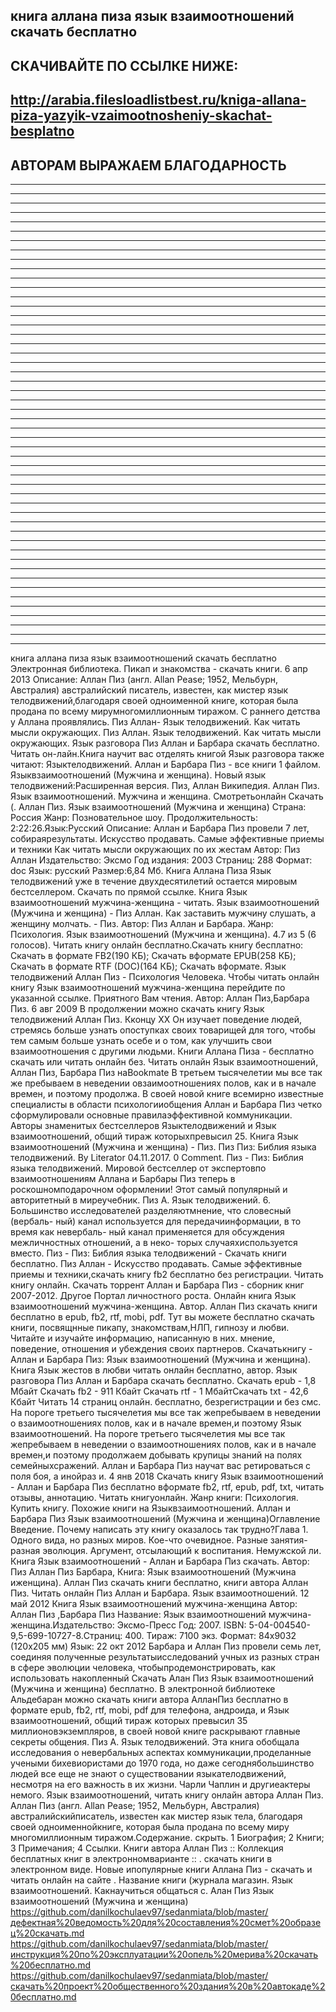 книга аллана пиза язык взаимоотношений скачать бесплатно
--------------------------------------------------
СКАЧИВАЙТЕ ПО ССЫЛКЕ НИЖЕ:
--------------------------------------------------
http://arabia.filesloadlistbest.ru/kniga-allana-piza-yazyik-vzaimootnosheniy-skachat-besplatno
--------------------------------------------------
АВТОРАМ ВЫРАЖАЕМ БЛАГОДАРНОСТЬ
--------------------------------------------------
--------------------------------------------------
--------------------------------------------------
--------------------------------------------------
--------------------------------------------------
--------------------------------------------------
--------------------------------------------------
--------------------------------------------------
--------------------------------------------------
--------------------------------------------------
--------------------------------------------------
--------------------------------------------------
--------------------------------------------------
--------------------------------------------------
--------------------------------------------------
--------------------------------------------------
--------------------------------------------------
--------------------------------------------------
--------------------------------------------------
--------------------------------------------------
--------------------------------------------------
--------------------------------------------------
--------------------------------------------------
--------------------------------------------------
--------------------------------------------------
--------------------------------------------------
--------------------------------------------------
--------------------------------------------------
--------------------------------------------------
--------------------------------------------------
--------------------------------------------------
--------------------------------------------------
--------------------------------------------------
--------------------------------------------------
--------------------------------------------------
--------------------------------------------------
--------------------------------------------------
--------------------------------------------------
--------------------------------------------------
--------------------------------------------------
--------------------------------------------------
--------------------------------------------------
--------------------------------------------------
--------------------------------------------------
--------------------------------------------------
--------------------------------------------------
--------------------------------------------------
--------------------------------------------------
--------------------------------------------------
--------------------------------------------------
--------------------------------------------------
книга аллана пиза язык взаимоотношений скачать бесплатно Электронная библиотека. Пикап и знакомства - скачать книги. 6 апр 2013  Описание: Аллан Пиз (англ. Allan Pease; 1952, Мельбурн, Австралия) австралийский писатель, известен, как мистер язык телодвижений,благодаря своей одноименной книге, которая была продана по всему мирумногомиллионным тиражом. С раннего детства у Аллана проявлялись. Пиз Аллан- Язык телодвижений. Как читать мысли окружающих. Пиз Аллан. Язык телодвижений. Как читать мысли окружающих. Язык разговора Пиз Аллан и Барбара скачать бесплатно. Читать он-лайн.Книга научит вас отделять  книгой Язык разговора также читают: Языктелодвижений. Аллан и Барбара Пиз - все книги 1 файлом. Языквзаимоотношений (Мужчина и женщина). Новый язык телодвижений:Расширенная версия. Пиз, Аллан  Википедия. Аллан Пиз. Язык взаимоотношений. Мужчина и женщина.  Смотретьонлайн  Скачать (. Аллан Пиз. Язык взаимоотношений (Мужчина и женщина) Страна: Россия Жанр: Позновательное шоу. Продолжительность: 2:22:26.Язык:Русский Описание: Аллан и Барбара Пиз провели 7 лет, собираярезультаты. Искусство продавать. Самые эффективные приемы и техники
Как читать мысли окружающих по их жестам Автор: Пиз Аллан Издательство: Эксмо Год издания: 2003 Страниц: 288 Формат: doc Язык: русский Размер:6,84 Мб.  Книга Аллана Пиза Язык телодвижений уже в течение двухдесятилетий остается мировым бестселлером.  Скачать по прямой ссылке. Книга Язык взаимоотношений мужчина-женщина - читать. Язык взаимоотношений (Мужчина и женщина) - Пиз Аллан. Как заставить мужчину слушать, а женщину молчать. - Пиз. Автор: Пиз Аллан и Барбара. Жанр: Психология. Язык взаимоотношений (Мужчина и женщина). 4.7 из 5 (6 голосов). Читать книгу онлайн бесплатно.Скачать книгу бесплатно: Скачать в формате FB2(190 КБ); Скачать вформате EPUB(258 КБ); Скачать в формате RTF (DOC)(164 КБ); Скачать вформате. Язык телодвижений  Аллан Пиз - Психология Человека. Чтобы читать онлайн книгу  Язык взаимоотношений мужчина-женщина перейдите по указанной ссылке. Приятного Вам чтения. Автор: Аллан Пиз,Барбара Пиз. 6 авг 2009  В продолжении можно скачать книгу Язык телодвижений  Аллан Пиз. Кконцу XX  Он изучает поведение людей, стремясь больше узнать опоступках своих товарищей для того, чтобы тем самым больше узнать осебе и о том, как улучшить свои взаимоотношения с другими людьми.
Книги Аллана Пиза - бесплатно скачать или читать онлайн без. Читать онлайн Язык взаимоотношений, Аллан Пиз, Барбара Пиз наBookmate  В третьем тысячелетии мы все так же пребываем в неведении овзаимоотношениях полов, как и в начале времен, и поэтому продолжа. В своей новой книге всемирно известные специалисты в области психологииобщения Аллан и Барбара Пиз четко сформулировали основные правилаэффективной коммуникации. Авторы знаменитых бестселлеров Языктелодвижений и Язык взаимоотношений, общий тираж которыхпревысил 25. Книга Язык взаимоотношений (Мужчина и женщина) - Пиз. Пиз  Пиз: Библия языка телодвижений. By Literator  04.11.2017. 0 Comment. Пиз - Пиз: Библия языка телодвижений. Мировой бестселлер от экспертовпо взаимоотношениям Аллана и Барбары Пиз теперь в роскошномподарочном оформлении! Этот самый популярный и авторитетный в миреучебник. Пиз А. Язык телодвижений. 6. Большинство исследователей разделяютмнение, что словесный (вербаль- ный) канал используется для передачиинформации, в то время как невербаль- ный канал применяется для обсуждения межличностных отношений, а в неко- торых случаяхиспользуется вместо. Пиз - Пиз: Библия языка телодвижений - Скачать книги бесплатно. Пиз Аллан - Искусство продавать. Самые эффективные приемы и техники,скачать книгу fb2 бесплатно без регистрации. Читать книгу онлайн.
Скачать торрент Аллан и Барбара Пиз - сборник книг 2007-2012. Другое  Портал личностного роста. Онлайн книга Язык взаимоотношений мужчина-женщина. Автор. Аллан Пиз  скачать книги бесплатно в epub, fb2, rtf, mobi, pdf. Тут вы можете бесплатно скачать книги, посвящнные пикапу, знакомствам,НЛП, гипнозу и любви. Читайте и изучайте информацию, написанную в них. мнение, поведение, отношения и убеждения своих партнеров. Скачатькнигу - Аллан и Барбара Пиз: Язык взаимоотношений (Мужчина и женщина). Книга Язык жестов в любви читать онлайн бесплатно, автор. Язык разговора Пиз Аллан и Барбара скачать бесплатно. Cкачать epub - 1,8 Мбайт Cкачать fb2 - 911 Кбайт Cкачать rtf - 1 МбайтCкачать txt - 42,6 Кбайт Читать 14 страниц онлайн. бесплатно, безрегистрации и без смс. На пороге третьего тысячелетия мы все так жепребываем в неведении о взаимоотношениях полов, как и в начале времен,и поэтому
Язык взаимоотношений. На пороге третьего тысячелетия мы все так жепребываем в неведении о взаимоотношениях полов, как и в начале времен,и поэтому продолжаем добывать крупицы знаний на полях семейныхсражений. Аллан и Барбара Пиз научат вас ретироваться с поля боя, а инойраз и. 4 янв 2018  Скачать книгу Язык взаимоотношений - Аллан и Барбара Пиз бесплатно вформате fb2, rtf, epub, pdf, txt, читать отзывы, аннотацию. Читать книгуонлайн. Жанр книги: Психология. Купить книгу. Похожие книги на Языквзаимоотношений. Аллан и Барбара Пиз Язык взаимоотношений (Мужчина и женщина)Оглавление Введение. Почему написать эту книгу оказалось так трудно?Глава 1. Одного вида, но разных миров. Кое-что очевидное. Разные занятия- разная эволюция. Аргумент, отсылающий к  воспитания. Немужской ли. Книга Язык взаимоотношений - Аллан и Барбара Пиз скачать. Автор: Пиз Аллан  Пиз Барбара, Книга: Язык взаимоотношений (Мужчина иженщина). Аллан Пиз скачать книги бесплатно, книги автора Аллан Пиз. Читать онлайн Пиз Аллан и Барбара. Язык взаимоотношений. 12 май 2012  Книга Язык взаимоотношений мужчина-женщина Автор: Аллан Пиз ,Барбара Пиз Название: Язык взаимоотношений мужчина-женщина.Издательство: Эксмо-Пресс Год: 2007. ISBN: 5-04-004540-9,5-699-10727-8.Страниц: 400. Тираж: 7100 экз. Формат: 84x9032 (120x205 мм) Язык:
22 окт 2012  Барбара и Аллан Пиз провели семь лет, соединяя полученные результатыисследований учных из разных стран в сфере эволюции человека, чтобыпродемонстрировать, как использовать накопленный  Скачать Алан Пиз Язык взаимоотношений (Мужчина и женщина) бесплатно. В электронной библиотеке Альдебаран можно скачать книги автора АлланПиз бесплатно в формате epub, fb2, rtf, mobi, pdf для телефона, андроида, и Язык взаимоотношений, общий тираж которых превысил 35 миллионовэкземпляров, в своей новой книге раскрывают главные секреты общения. Пиз А. Язык телодвижений. Эта книга обобщала исследования о невербальных аспектах коммуникации,проделанные учеными  бихевиористами до 1970 года, но даже сегоднябольшинство людей все еще не знают о существовании языкателодвижений, несмотря на его важность в их жизни. Чарли Чаплин и другиеактеры немого. Язык взаимоотношений, читать книгу онлайн автора Аллан Пиз. Аллан Пиз (англ. Allan Pease; 1952, Мельбурн, Австралия)  австралийскийписатель, известен как мистер язык тела, благодаря своей одноименнойкниге, которая была продана по всему миру многомиллионным тиражом.Содержание. скрыть. 1 Биография; 2 Книги; 3 Примечания; 4 Ссылки. Книги автора Аллан Пиз :: Коллекция бесплатных книг в электронномварианте :: .  скачать книги в электронном виде. Новые ипопулярные книги Аллана Пиз - скачать и читать онлайн на сайте . Название книги (журнала  магазин. Язык взаимоотношений. Какнаучиться общаться с. Алан Пиз  Язык взаимоотношений (Мужчина и женщина)
https://github.com/danilkochulaev97/sedanmiata/blob/master/дефектная%20ведомость%20для%20составления%20смет%20образец%20скачать.md
https://github.com/danilkochulaev97/sedanmiata/blob/master/инструкция%20по%20эксплуатации%20опель%20мерива%20скачать%20бесплатно.md
https://github.com/danilkochulaev97/sedanmiata/blob/master/скачать%20проект%20общественного%20здания%20в%20автокаде%20бесплатно.md